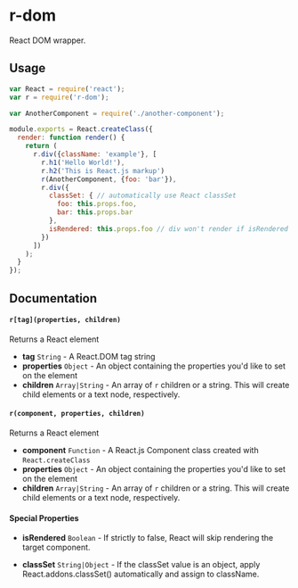 # r-dom

React DOM wrapper.

## Usage

```js
var React = require('react');
var r = require('r-dom');

var AnotherComponent = require('./another-component');

module.exports = React.createClass({
  render: function render() {
    return (
      r.div({className: 'example'}, [
        r.h1('Hello World!'),
        r.h2('This is React.js markup')
        r(AnotherComponent, {foo: 'bar'}),
        r.div({
          classSet: { // automatically use React classSet
            foo: this.props.foo,
            bar: this.props.bar
          },
          isRendered: this.props.foo // div won't render if isRendered === false
        })
      ])
    );
  }
});
```

## Documentation

#### `r[tag](properties, children)`

Returns a React element

- **tag** `String` - A React.DOM tag string
- **properties** `Object` - An object containing the properties you'd like to set on the element
- **children** `Array|String` - An array of `r` children or a string. This will create child elements or a text node, respectively.

#### `r(component, properties, children)`

Returns a React element

- **component** `Function` - A React.js Component class created with `React.createClass`
- **properties** `Object` - An object containing the properties you'd like to set on the element
- **children** `Array|String` - An array of `r` children or a string. This will create child elements or a text node, respectively.

#### Special Properties

- **isRendered** `Boolean` - If strictly to false, React will skip rendering the target component.

- **classSet** `String|Object` - If the classSet value is an object, apply React.addons.classSet() automatically and assign to className.
